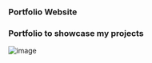 ### Portfolio Website

### Portfolio to showcase my projects

![image](https://user-images.githubusercontent.com/69797257/103170251-dc85ee80-483a-11eb-8c9b-8f8c8324d252.png)
